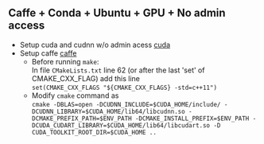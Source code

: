 ## Caffe + Conda + Ubuntu + GPU + No admin access
- Setup cuda and cudnn w/o admin acess [cuda]
- Setup caffe [caffe] 
  - Before running `make`:  
In file `CMakeLists.txt` line 62 (or after the last 'set' of CMAKE_CXX_FLAG) add this line   
`set(CMAKE_CXX_FLAGS "${CMAKE_CXX_FLAGS} -std=c++11")`
  - Modify `cmake` command as  
  `cmake -DBLAS=open -DCUDNN_INCLUDE=$CUDA_HOME/include/ -DCUDNN_LIBRARY=$CUDA_HOME/lib64/libcudnn.so -DCMAKE_PREFIX_PATH=$ENV_PATH -DCMAKE_INSTALL_PREFIX=$ENV_PATH -DCUDA_CUDART_LIBRARY=$CUDA_HOME/lib64/libcudart.so -D CUDA_TOOLKIT_ROOT_DIR=$CUDA_HOME ..
`

[cuda]: https://jin-zhe.github.io/guides/installing-caffe-with-cuda-on-anaconda/
[caffe]: https://jin-zhe.github.io/guides/installing-caffe-with-cuda-on-anaconda/
